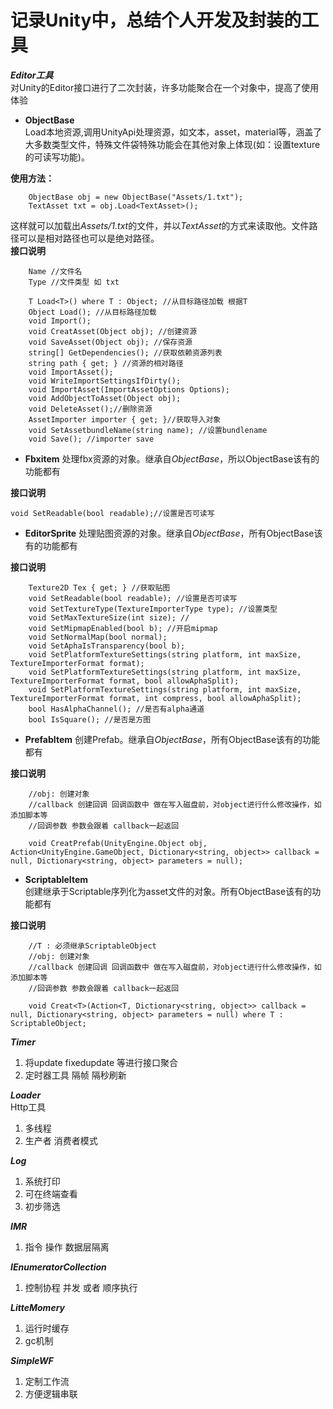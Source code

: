 # 记录Unity中，总结个人开发及封装的工具  

***Editor工具***    
对Unity的Editor接口进行了二次封装，许多功能聚合在一个对象中，提高了使用体验
+ **ObjectBase**  
Load本地资源,调用UnityApi处理资源，如文本，asset，material等，涵盖了大多数类型文件，特殊文件袋特殊功能会在其他对象上体现(如：设置texture的可读写功能)。    

**使用方法：**
```
    ObjectBase obj = new ObjectBase("Assets/1.txt");
    TextAsset txt = obj.Load<TextAsset>();
```
这样就可以加载出*Assets/1.txt*的文件，并以*TextAsset*的方式来读取他。文件路径可以是相对路径也可以是绝对路径。  
**接口说明**  
```
    Name //文件名
    Type //文件类型 如 txt

    T Load<T>() where T : Object; //从目标路径加载 根据T
    Object Load(); //从目标路径加载
    void Import();
    void CreatAsset(Object obj); //创建资源
    void SaveAsset(Object obj); //保存资源
    string[] GetDependencies(); //获取依赖资源列表
    string path { get; } //资源的相对路径
    void ImportAsset(); 
    void WriteImportSettingsIfDirty();
    void ImportAsset(ImportAssetOptions Options);
    void AddObjectToAsset(Object obj);
    void DeleteAsset();//删除资源
    AssetImporter importer { get; }//获取导入对象
    void SetAssetbundleName(string name); //设置bundlename
    void Save(); //importer save

```  

+ **Fbxitem** 
处理fbx资源的对象。继承自*ObjectBase*，所以ObjectBase该有的功能都有  

**接口说明**  
```
void SetReadable(bool readable);//设置是否可读写
```  

+ **EditorSprite** 
处理贴图资源的对象。继承自*ObjectBase*，所有ObjectBase该有的功能都有  

**接口说明**  
```
    Texture2D Tex { get; } //获取贴图
    void SetReadable(bool readable); //设置是否可读写
    void SetTextureType(TextureImporterType type); //设置类型
    void SetMaxTextureSize(int size); //
    void SetMipmapEnabled(bool b); //开启mipmap
    void SetNormalMap(bool normal); 
    void SetAphaIsTransparency(bool b);
    void SetPlatformTextureSettings(string platform, int maxSize, TextureImporterFormat format);
    void SetPlatformTextureSettings(string platform, int maxSize, TextureImporterFormat format, bool allowAphaSplit);
    void SetPlatformTextureSettings(string platform, int maxSize, TextureImporterFormat format, int compress, bool allowAphaSplit);
    bool HasAlphaChannel(); //是否有alpha通道
    bool IsSquare(); //是否是方图
```   

+ **PrefabItem**
创建Prefab。继承自*ObjectBase*，所有ObjectBase该有的功能都有  

**接口说明**  
```
    //obj: 创建对象
    //callback 创建回调 回调函数中 做在写入磁盘前，对object进行什么修改操作，如添加脚本等
    //回调参数 参数会跟着 callback一起返回

    void CreatPrefab(UnityEngine.Object obj, Action<UnityEngine.GameObject, Dictionary<string, object>> callback = null, Dictionary<string, object> parameters = null);
```  

+ **ScriptableItem**  
创建继承于Scriptable序列化为asset文件的对象。所有ObjectBase该有的功能都有  

**接口说明**  
```
    //T : 必须继承ScriptableObject
    //obj: 创建对象
    //callback 创建回调 回调函数中 做在写入磁盘前，对object进行什么修改操作，如添加脚本等
    //回调参数 参数会跟着 callback一起返回

    void Creat<T>(Action<T, Dictionary<string, object>> callback = null, Dictionary<string, object> parameters = null) where T : ScriptableObject;
```  

***Timer***  
1. 将update fixedupdate 等进行接口聚合
2. 定时器工具 隔帧 隔秒刷新

***Loader***  
Http工具
1. 多线程
2. 生产者 消费者模式

***Log***  
1. 系统打印
2. 可在终端查看
3. 初步筛选

***IMR***  
1. 指令 操作 数据层隔离

***IEnumeratorCollection***  
1. 控制协程 并发 或者 顺序执行  

***LitteMomery***  
1. 运行时缓存
2. gc机制

***SimpleWF*** 
1. 定制工作流
2. 方便逻辑串联 
